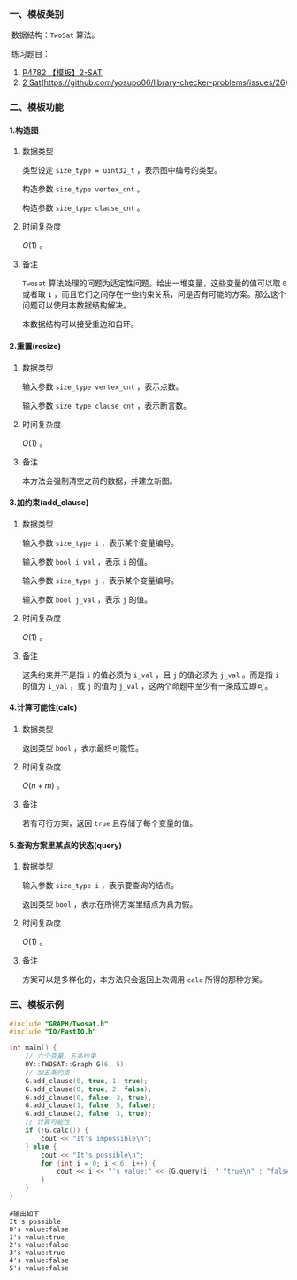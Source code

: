 ### 一、模板类别

​	数据结构：`TwoSat` 算法。

​	练习题目：

1. [P4782 【模板】2-SAT](https://www.luogu.com.cn/problem/P4782)
2. [2 Sat](https://judge.yosupo.jp/problem/two_sat)(https://github.com/yosupo06/library-checker-problems/issues/26)

### 二、模板功能

#### 1.构造图

1. 数据类型

   类型设定 `size_type = uint32_t` ，表示图中编号的类型。

   构造参数 `size_type vertex_cnt` 。

   构造参数 `size_type clause_cnt` 。

2. 时间复杂度

   $O(1)$ 。

3. 备注

   `Twosat` 算法处理的问题为适定性问题。给出一堆变量，这些变量的值可以取 `0` 或者取 `1` ，而且它们之间存在一些约束关系，问是否有可能的方案。那么这个问题可以使用本数据结构解决。

   本数据结构可以接受重边和自环。


#### 2.重置(resize)

1. 数据类型

   输入参数 `size_type vertex_cnt` ，表示点数。

   输入参数 `size_type clause_cnt` ，表示断言数。

2. 时间复杂度

   $O(1)$ 。

3. 备注

   本方法会强制清空之前的数据，并建立新图。

#### 3.加约束(add_clause)

1. 数据类型

   输入参数 `size_type i`​ ，表示某个变量编号。

   输入参数 `bool i_val` ，表示 `i` 的值。

   输入参数 `size_type j` ，表示某个变量编号。

   输入参数 `bool j_val` ，表示 `j` 的值。

2. 时间复杂度

   $O(1)$ 。

3. 备注

   这条约束并不是指 `i` 的值必须为 `i_val` ，且 `j` 的值必须为 `j_val` 。而是指 `i` 的值为 `i_val` ，或 `j` 的值为 `j_val` ，这两个命题中至少有一条成立即可。


#### 4.计算可能性(calc)

1. 数据类型

   返回类型 `bool` ，表示最终可能性。

2. 时间复杂度

   $O(n + m)$ 。

3. 备注

   若有可行方案，返回 `true` 且存储了每个变量的值。

#### 5.查询方案里某点的状态(query)

1. 数据类型

   输入参数 `size_type i` ，表示要查询的结点。

   返回类型 `bool` ，表示在所得方案里结点为真为假。

2. 时间复杂度

   $O(1)$ 。

3. 备注

   方案可以是多样化的，本方法只会返回上次调用 `calc` 所得的那种方案。

### 三、模板示例

```c++
#include "GRAPH/Twosat.h"
#include "IO/FastIO.h"

int main() {
    // 六个变量，五条约束
    OY::TWOSAT::Graph G(6, 5);
    // 加五条约束
    G.add_clause(0, true, 1, true);
    G.add_clause(0, true, 2, false);
    G.add_clause(0, false, 3, true);
    G.add_clause(1, false, 5, false);
    G.add_clause(2, false, 3, true);
    // 计算可能性
    if (!G.calc()) {
        cout << "It's impossible\n";
    } else {
        cout << "It's possible\n";
        for (int i = 0; i < 6; i++) {
            cout << i << "'s value:" << (G.query(i) ? "true\n" : "false\n");
        }
    }
}
```

```
#输出如下
It's possible
0's value:false
1's value:true
2's value:false
3's value:true
4's value:false
5's value:false

```

